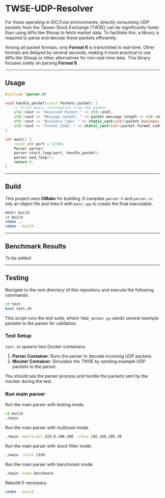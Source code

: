 # TWSE-UDP-Resolver

For those operating in IDC/Colo environments, directly consuming UDP packets from the Taiwan Stock Exchange (TWSE) can be significantly faster than using APIs like Shioaji to fetch market data. To facilitate this, a library is required to parse and decode these packets efficiently.

Among all packet formats, only **Format 6** is transmitted in real-time. Other formats are delayed by several seconds, making it more practical to use APIs like Shioaji or other alternatives for non-real-time data. This library focuses solely on parsing **Format 6**.

---

## Usage

```cpp
#include "parser.h"

void handle_packet(const Packet& packet) {
    // Print basic information from the packet
    std::cout << "Received Packet:" << std::endl;
    std::cout << "Message Length: " << packet.message_length << std::endl;
    std::cout << "Business Type: " << static_cast<int>(packet.business_type) << std::endl;
    std::cout << "Format Code: " << static_cast<int>(packet.format_code) << std::endl;
}

int main() {
    const int port = 12345;
    Parser parser;
    parser.start_loop(port, handle_packet);
    parser.end_loop();
    return 0;
}
```

---

## Build

This project uses **CMake** for building. It compiles `parser.h` and `parser.cc` into an object file and links it with `main.cpp` to create the final executable.

```bash
mkdir build
cd build
cmake ..
cmake --build .
```

---

## Benchmark Results

*To be added.*

---

## Testing

Navigate to the root directory of this repository and execute the following commands:

```bash
cd test
bash test.sh
```

This script runs the test suite, where `TWSE_mocker.py` sends several example packets to the parser for validation.

### Test Setup

`test.sh` spawns two Docker containers:
1. **Parser Container**: Runs the parser to decode incoming UDP packets.
2. **Mocker Container**: Simulates the TWSE by sending example UDP packets to the parser.

You should see the parser process and handle the packets sent by the mocker during the test.

### Run main parser

Run the main parser with testing mode.
```bash
cd build
./main
```
Run the main parser with multicast mode.
```bash
./main -multicast 224.0.100.100 -iface 192.168.205.30
```
Run the main parser with stock filter mode.
```bash
./main -stock 2330
```
Run the main parser with benchmark mode.
```bash
./main -mode benchmark
```
Rebuild if necessary.
```bash
cmake --build .
```
